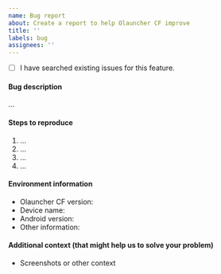 ```yaml
---
name: Bug report
about: Create a report to help Olauncher CF improve
title: ''
labels: bug
assignees: ''
---
```


- [ ] I have searched existing issues for this feature.

#### Bug description

...

#### Steps to reproduce

1. ...
2. ...
3. ...
4. ...

#### Environment information

- Olauncher CF version:
- Device name:
- Android version:
- Other information:

#### Additional context (that might help us to solve your problem)

- Screenshots or other context
